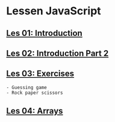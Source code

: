 # Lessen JavaScript

## [Les 01: Introduction](les01_introduction/README.md)

## [Les 02: Introduction Part 2](les02_introduction-part2/README.md)

## [Les 03: Exercises](les03_exercises)

    - Guessing game
    - Rock paper scissors

## [Les 04: Arrays](les04_arrays/README.md)
